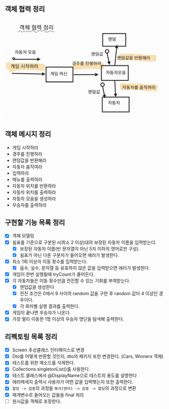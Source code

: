 ## 객체 협력 정리

![객체 협력 정리](../../../../../image/객체협력정리.jpeg)
## 객체 메시지 정리 
- 게임 시작하라
- 경주를 진행하라
- 랜덤값을 반환해라
- 자동차 움직여라 
- 입력하라 
- 메뉴를 출력하라
- 자동차 위치를 반환하라
- 자동차 위치를 출력하라  
- 자동차 모음을 생성하라
- 우승자를 출력하라 

## 구현할 기능 목록 정리
- [x] 객체 모델링
- [x] 쉼표를 기준으로 구분된 n(최소 2 이상)대의 보장된 자동차 이름을 입력받는다.
  - [x] 보장된 자동차 이름(빈 문자열이 아닌 5자 이하의 영어로만 구성).
  - [x] 쉼표가 아닌 다른 구분자가 들어오면 에러가 발생한다.
- [x] 최소 1회 이상의 이동 횟수를 입력받는다.
  - [x] 음수, 실수, 문자열 등 유효하지 않은 값을 입력받으면 에러가 발생한다.
- [x] 게임이 한번 실행될때 tryCount가 줄어든다.
- [x] 각 자동차들은 이동 횟수만큼 전진할 수 있는 기회를 부여받는다.
  - [x] 랜덥값을 생성한다
  - [x] 전진 조건은 0에서 9 사이의 random 값을 구한 후 random 값이 4 이상인 경우이다.
  - [x] 각 회차별 실행 결과를 출력한다.
- [x] 게임이 끝나면 우승자가 나온다.  
- [x] 가장 멀리 이동한 1명 이상의 우승자 명단을 탐색해 출력한다.

## 리펙토링 목록 정리
- [x] Screen 추상클래스 인터페이스로 변경
- [x] Dto를 어떻게 반환할 것인지, dto의 패키지 또한 변경한다. (Cars, Winners 객체)
- [x] 테스트를 위한 메소드를 삭제한다.
- [x] Collections.singletonList()를 사용한다.
- [x] 테스트 클래스에서 @DisplayName으로 테스트의 용도를 설명한다 
- [x] 에러메세지 출력시 사용자가 어떤 값을 입력햇는지 또한 출력한다. 
- [x] `할당 -> 검증`의 과정을 `복사(방어) -> 검증 -> 할당`의 과정으로 변환  
- [x] 매개변수르 들어오는 값들을 final 처리
- [ ] 원시값을 객체로 포장한다. 
